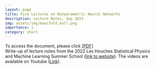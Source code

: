 ```yaml
---
layout: page
title: Five Lectures on Nonparametric Neural Networks
description: Lecture Notes, Sep 2023
img: assets/img/manifold_ball.png
importance: 1
category: short
---
```

To access the document, please click \[[PDF](https://simonegiancola09.github.io/assets/pdf/Lectures_Les_Houches_Montanari.pdf)\] 
<br/>
Write-up of lecture notes from the 2022 Les Houches Statistical Physics and Machine Learning Summer School ([link to website](https://leshouches2022.github.io/)). The videos are available on Youtube ([Link](https://www.youtube.com/playlist?list=PLEIq5bchE3R1hMF5Omlr-2t0nwKa0LrWL)).